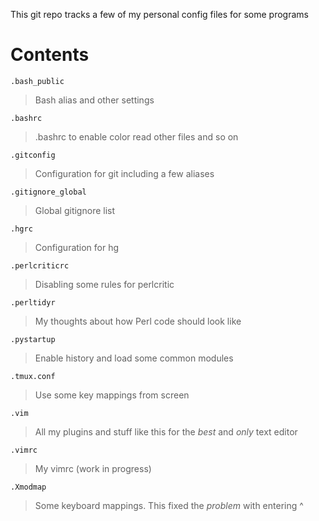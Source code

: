 This git repo tracks a few of my personal config files for some programs

# Contents

`.bash_public`
> Bash alias and other settings

`.bashrc`
> .bashrc to enable color read other files and so on

`.gitconfig`
> Configuration for git including a few aliases

`.gitignore_global`
> Global gitignore list

`.hgrc`
> Configuration for hg

`.perlcriticrc`
> Disabling some rules for perlcritic

`.perltidyr`
> My thoughts about how Perl code should look like

`.pystartup`
> Enable history and load some common modules

`.tmux.conf`
> Use some key mappings from screen

`.vim`
> All my plugins and stuff like this for the *best* and *only* text editor

`.vimrc`
> My vimrc (work in progress)

`.Xmodmap`
> Some keyboard mappings. This fixed the *problem* with entering ^
